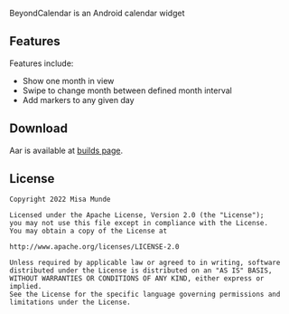 BeyondCalendar is an Android calendar widget

## Features

Features include:
* Show one month in view
* Swipe to change month between defined month interval
* Add markers to any given day

## Download
Aar is available at [builds page](https://github.com/misamu/beyondcalendar/builds).

## License

    Copyright 2022 Misa Munde

    Licensed under the Apache License, Version 2.0 (the "License");
    you may not use this file except in compliance with the License.
    You may obtain a copy of the License at

    http://www.apache.org/licenses/LICENSE-2.0

    Unless required by applicable law or agreed to in writing, software
    distributed under the License is distributed on an "AS IS" BASIS,
    WITHOUT WARRANTIES OR CONDITIONS OF ANY KIND, either express or implied.
    See the License for the specific language governing permissions and
    limitations under the License.
